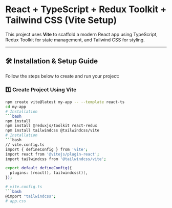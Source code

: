 # React + TypeScript + Redux Toolkit + Tailwind CSS (Vite Setup)

This project uses **Vite** to scaffold a modern React app using TypeScript, Redux Toolkit for state management, and Tailwind CSS for styling.

---

## 🛠️ Installation & Setup Guide

Follow the steps below to create and run your project:

### 1️⃣ Create Project Using Vite

```bash
npm create vite@latest my-app -- --template react-ts
cd my-app
# Installation
```bash
npm install
npm install @reduxjs/toolkit react-redux
npm install tailwindcss @tailwindcss/vite
# Installation
```bash
// vite.config.ts
import { defineConfig } from 'vite';
import react from '@vitejs/plugin-react';
import tailwindcss from '@tailwindcss/vite';

export default defineConfig({
  plugins: [react(), tailwindcss()],
});

# vite.config.ts
```bash
@import "tailwindcss";
# app.css

